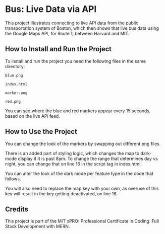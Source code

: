
# Bus: Live Data via API

This project illustrates connecting to live API data from the public transportation system of Boston, which then shows that live bus data using the Google Maps API, for Route 1, between Harvard and MIT.


## How to Install and Run the Project
To install and run the project you need the following files in the same directory:

    blue.png

    index.html

    marker.png

    red.png

You can see where the blue and red markers appear every 15 seconds, based on the live API feed.


## How to Use the Project
You can change the look of the markers by swapping out different png files.

There is an added part of styling logic, which changes the map to dark-mode display if it is past 8pm. To change the range that determines day vs night, you can change that on line 16 in the script tag in index.html. 

You can alter the look of the dark mode per feature type in the code that follows.

You will also need to replace the map key with your own, as overuse of this key will result in the key getting deactivated, on line 16.



## Credits
This project is part of the MIT xPRO: Professional Certificate in Coding: Full Stack Development with MERN. 